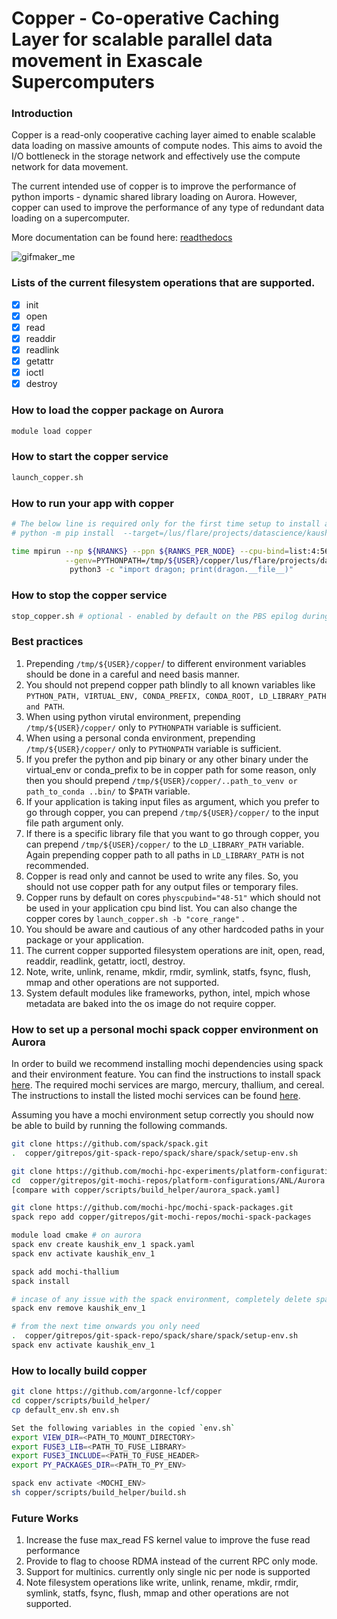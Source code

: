 # Copper - Co-operative Caching Layer for scalable parallel data movement in Exascale Supercomputers

### Introduction

Copper is a read-only cooperative caching layer aimed to enable scalable data loading on massive amounts of compute nodes. This aims to avoid the I/O bottleneck in the storage network and effectively use the compute network for data movement.

The current intended use of copper is to improve the performance of python imports - dynamic shared library loading on Aurora. However, copper can used to improve the performance of any type of redundant data loading on a supercomputer.

More documentation can be found here: [readthedocs](https://alcf-copper-docs.readthedocs.io/en/latest/)

![gifmaker_me](https://github.com/user-attachments/assets/9a6a12a0-2003-42a0-80e2-330305c38524)

### Lists of the current filesystem operations that are supported.

- [X] init
- [X] open
- [X] read
- [X] readdir
- [X] readlink
- [X] getattr
- [X] ioctl
- [X] destroy

### How to load the copper package on Aurora

```bash
module load copper
```

### How to start the copper service

```bash
launch_copper.sh 
```

### How to run your app with copper

```bash
# The below line is required only for the first time setup to install a package on a custom directory. 
# python -m pip install  --target=/lus/flare/projects/datascience/kaushik/copper-test/lus_custom_pip_env/ dragonhpc

time mpirun --np ${NRANKS} --ppn ${RANKS_PER_NODE} --cpu-bind=list:4:56:9:61:14:66:19:71:20:74:25:79 --genvall \
            --genv=PYTHONPATH=/tmp/${USER}/copper/lus/flare/projects/datascience/kaushik/copper-test/lus_custom_pip_env/:$PYTHONPATH \
             python3 -c "import dragon; print(dragon.__file__)"
```

### How to stop the copper service

```bash
stop_copper.sh # optional - enabled by default on the PBS epilog during cleanup.
```

### Best practices

1. Prepending `/tmp/${USER}/copper`/ to different environment variables should be done in a careful and need basis manner.
2. You should not prepend copper path blindly to all known variables like `PYTHON_PATH, VIRTUAL_ENV, CONDA_PREFIX, CONDA_ROOT, LD_LIBRARY_PATH and PATH`.
3. When using python virutal environment, prepending `/tmp/${USER}/copper/` only to `PYTHONPATH` variable is sufficient.
4. When using a personal conda environment, prepending `/tmp/${USER}/copper/` only to `PYTHONPATH` variable is sufficient.
5. If you prefer the python and pip binary or any other binary under the virtual_env or conda_prefix to be in copper path for some reason, only then you should prepend `/tmp/${USER}/copper/..path_to_venv or path_to_conda ..bin/`  to $`PATH` variable.
6. If your application is taking input files as argument, which you prefer to go through copper, you can prepend `/tmp/${USER}/copper/` to the input file path argument only.
7. If there is a specific library file that you want to go through copper, you can prepend `/tmp/${USER}/copper/` to the `LD_LIBRARY_PATH` variable. Again prepending copper path to all paths in `LD_LIBRARY_PATH` is not recommended.
8. Copper is read only and cannot be used to write any files. So, you should not use copper path for any output files or temporary files.
9. Copper runs by default on cores `physcpubind="48-51"` which should not be used in your application cpu bind list. You can also change the copper cores by `launch_copper.sh -b "core_range"` .
10. You should be aware and cautious of any other hardcoded paths in your package or your application.
11. The current copper supported filesystem operations are  init, open, read, readdir, readlink, getattr, ioctl, destroy.
12. Note, write, unlink, rename, mkdir, rmdir, symlink, statfs, fsync, flush, mmap and other operations are not supported.
13. System default modules like frameworks, python, intel, mpich whose metadata are baked into the os image do not require copper.

### How to set up a personal mochi spack copper environment on Aurora

In order to build we recommend installing mochi dependencies using spack and their environment feature. You can find the instructions to install spack [here](https://spack-tutorial.readthedocs.io/en/latest/tutorial_basics.html). The required mochi services are margo, mercury, thallium, and cereal. The instructions to install the listed mochi services can be found [here](https://mochi.readthedocs.io/en/latest/installing.html).

Assuming you have a mochi environment setup correctly you should now be able to build by running the following commands.

```bash
git clone https://github.com/spack/spack.git
.  copper/gitrepos/git-spack-repo/spack/share/spack/setup-env.sh 

git clone https://github.com/mochi-hpc-experiments/platform-configurations.git
cd  copper/gitrepos/git-mochi-repos/platform-configurations/ANL/Aurora 
[compare with copper/scripts/build_helper/aurora_spack.yaml]

git clone https://github.com/mochi-hpc/mochi-spack-packages.git
spack repo add copper/gitrepos/git-mochi-repos/mochi-spack-packages

module load cmake # on aurora
spack env create kaushik_env_1 spack.yaml 
spack env activate kaushik_env_1 

spack add mochi-thallium
spack install

# incase of any issue with the spack environment, completely delete spack and start again
spack env remove kaushik_env_1 

# from the next time onwards you only need 
.  copper/gitrepos/git-spack-repo/spack/share/spack/setup-env.sh 
spack env activate kaushik_env_1 
```

### How to locally build copper

```bash
git clone https://github.com/argonne-lcf/copper  
cd copper/scripts/build_helper/
cp default_env.sh env.sh

Set the following variables in the copied `env.sh`
export VIEW_DIR=<PATH_TO_MOUNT_DIRECTORY>
export FUSE3_LIB=<PATH_TO_FUSE_LIBRARY>
export FUSE3_INCLUDE=<PATH_TO_FUSE_HEADER>
export PY_PACKAGES_DIR=<PATH_TO_PY_ENV>

spack env activate <MOCHI_ENV>
sh copper/scripts/build_helper/build.sh
```

### Future Works

1. Increase the fuse max_read FS kernel value to improve the fuse read performance
2. Provide to flag to choose RDMA instead of the current RPC only mode.
3. Support for multinics. currently only single nic per node is supported
4. Note filesystem operations like write, unlink, rename, mkdir, rmdir, symlink, statfs, fsync, flush, mmap and other operations are not supported.
